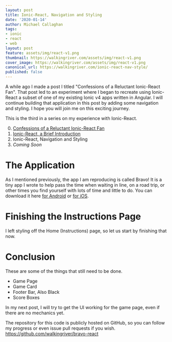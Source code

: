 ```yaml
---
layout: post
title: Ionic-React, Navigation and Styling
date: '2020-01-14'
author: Michael Callaghan
tags: 
- ionic 
- react
- web
layout: post
feature: assets/img/react-v1.png
thumbnail: https://walkingriver.com/assets/img/react-v1.png
cover_image: https://walkingriver.com/assets/img/react-v1.png
canonical_url: https://walkingriver.com/ionic-react-nav-style/
published: false
---
```


A while ago I made a post I titled "Confessions of a Reluctant Ionic-React Fan". That post led to an experiment where I began to recreate using Ionic-React a subset of one of my existing Ionic v4 apps written in Angular. I will continue building that application in this post by adding some navigation and styling. I hope you will join me on this exciting journey.

<!--more-->

This is the third in a series on my experience with Ionic-React.

0. [Confessions of a Reluctant Ionic-React Fan](https://walkingriver.com/ionic-react/)
1. [Ionic-React, a Brief Introduction](https://walkingriver.com/ionic-react-intro)
2. Ionic-React, Navigation and Styling
3. _Coming Soon_

# The Application
As I mentioned previously, the app I am reproducing is called Bravo! It is a tiny app I wrote to help pass the time when waiting in line, on a road trip, or other times you find yourself with lots of time and little to do. You can download it here [for Android](http://bit.ly/android-bravo) or [for iOS](http://bit.ly/ios-bravo). 

# Finishing the Instructions Page
I left styling off the Home (Instructions) page, so let us start by finishing that now. 

# Conclusion

These are some of the things that still need to be done. 
- Game Page 
- Game Card
- Footer Bar, Also Black
- Score Boxes

In my next post, I will try to get the UI working for the game page, even if there are no mechanics yet. 

The repository for this code is publicly hosted on GitHub, so you can follow my progress or even issue pull requests if you wish. 
https://github.com/walkingriver/bravo-react


